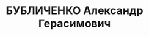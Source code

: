 ---
title: БУБЛИЧЕНКО Александр Герасимович
description: '1899 г.р., член ВКП(б) с 1918, нач. политотдела 23 СД ХВО, бригадный
  комиссар (02.01.1936). Награды: орден Красной Звезды 16.08.1936.

  Арестован 29.10.1937. Приговор: 08.01.1938 - Харьков.

  Реабилитирован 04.07.1956'
---